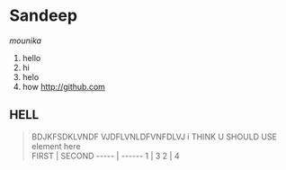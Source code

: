 # **Sandeep**   
*mounika*
1. hello
  1. hi
  1. helo
  1. how
  http://github.com
## **HELL**  
>BDJKFSDKLVNDF
>VJDFLVNLDFVNFDLVJ
i THINK U SHOULD USE <addr> element here  
FIRST | SECOND 
----- | ------
  1 | 3
  2 | 4

